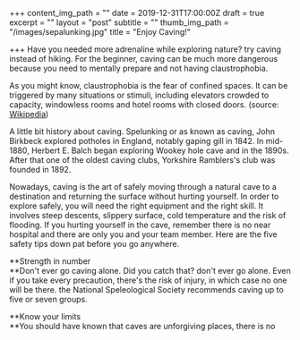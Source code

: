 +++
content_img_path = ""
date = 2019-12-31T17:00:00Z
draft = true
excerpt = ""
layout = "post"
subtitle = ""
thumb_img_path = "/images/sepalunking.jpg"
title = "Enjoy Caving!"

+++
Have you needed more adrenaline while exploring nature? try caving instead of hiking. For the beginner, caving can be much more dangerous because you need to mentally prepare and not having claustrophobia.

As you might know, claustrophobia is the fear of confined spaces. It can be triggered by many situations or stimuli, including elevators crowded to capacity, windowless rooms and hotel rooms with closed doors. (source: [Wikipedia](https://en.wikipedia.org/wiki/Claustrophobia "wikipedia"))

A little bit history about caving. Spelunking or as known as caving, John Birkbeck explored potholes in England, notably gaping gill in 1842. In mid-1880, Herbert E. Balch began exploring Wookey hole cave and in the 1890s. After that one of the oldest caving clubs, Yorkshire Ramblers's club was founded in 1892.

Nowadays, caving is the art of safely moving through a natural cave to a destination and returning the surface without hurting yourself. In order to explore safely, you will need the right equipment and the right skill. It involves steep descents, slippery surface, cold temperature and the risk of flooding. If you hurting yourself in the cave, remember there is no near hospital and there are only you and your team member. Here are the five safety tips down pat before you go anywhere.

**Strength in number  
**Don't ever go caving alone. Did you catch that? don't ever go alone. Even if you take every precaution, there's the risk of injury, in which case no one will be there. the National Speleological Society recommends caving up to five or seven groups.

**Know your limits  
**You should have known that caves are unforgiving places, there is no 